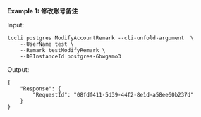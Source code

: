 **Example 1: 修改账号备注**



Input: 

```
tccli postgres ModifyAccountRemark --cli-unfold-argument  \
    --UserName test \
    --Remark testModifyRemark \
    --DBInstanceId postgres-6bwgamo3
```

Output: 
```
{
    "Response": {
        "RequestId": "08fdf411-5d39-44f2-8e1d-a58ee60b237d"
    }
}
```

